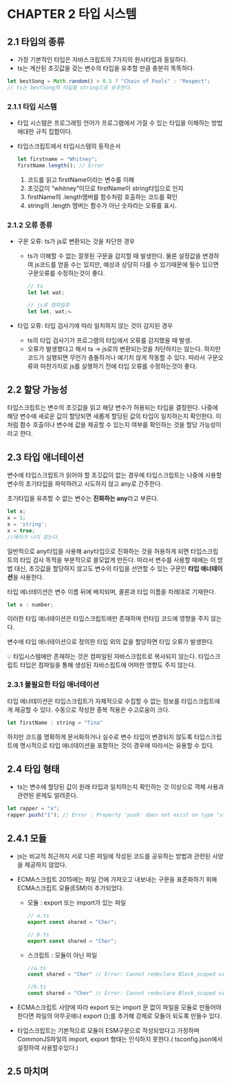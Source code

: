 # CHAPTER 2 타입 시스템

## 2.1 타입의 종류

- 가장 기본적인 타입은 자바스크립트의 7가지의 원시타입과 동일하다.
- ts는 계산된 초깃값을 갖는 변수의 타입을 유추할 만큼 충분히 똑똑하다.

```jsx
let bestSong = Math.random() > 0.5 ? "Chain of Fools" : "Respect";
// ts는 bestSong의 타입을 string으로 유추한다.
```

### 2.1.1 타입 시스템

- 타입 시스템은 프로그래밍 언어가 프로그램에서 가질 수 있는 타입을 이해하는 방법에대한 규칙 집합이다.
- 타입스크립트에서 타입시스템의 동작순서
    
    ```jsx
    let firstname = "Whitney";
    firstName.length(); // Error
    ```
    
    1. 코드를 읽고 firstName이라는 변수를 이해
    2. 초깃값이 “whitney”이므로 firstName이 string타입으로 인지
    3. firstName의 .length멤버를 함수처럼 호출하는 코드를 확인
    4. string의 .length 멤버는 함수가 아닌 숫자라는 오류를 표시.

### 2.1.2 오류 종류

- 구문 오류: ts가 js로 변환되는 것을 차단한 경우
    - ts가 이해할 수 없는 잘못된 구문을 감지할 때 발생한다. 물론 설정값을 변경하여 js코드를 얻을 수는 있지만, 예상과 상당히 다를 수 있기때문에 될수 있으면 구문오류를 수정하는것이 좋다.
        
        ```jsx
        // ts
        let let wat;
        
        // js로 컴파일후
        let let, wat;ㄴ
        ```
        
- 타입 오류: 타입 검사기에 따라 일치하지 않는 것이 감지된 경우
    - ts의 타입 검사기가 프로그램의 타입에서 오류를 감지했을 때 발생.
    - 오류가 발생했다고 해서 ts → js로의 변환되는것을 차단하지는 않는다. 하지만 코드가 실행되면 무언가 충돌하거나 예기치 않게 작동할 수 있다. 따라서 구문오류와 마찬가지로 js를 실행하기 전에 타입 오류를 수정하는것이 좋다.

## 2.2 할당 가능성
타입스크립트는 변수의 초깃값을 읽고 해당 변수가 허용되는 타입을 결정한다. 나중에 해당 변수에 새로운 값이 할당되면 새롭게 할당된 값의 타입이 일치하는지 확인한다. 이처럼 함수 호출이나 변수에 값을 제공할 수 있는지 여부를 확인하는 것을 할당 가능성이라고 한다.

## 2.3 타입 애너테이션
변수에 타입스크립트가 읽어야 할 초깃값이 없는 경우에 타입스크립트는 나중에 사용할 변수의 초기타입을 파악하려고 시도하지 않고 any로 간주한다.

초기타입을 유추할 수 없는 변수는 **진화하는 any**라고 부른다. 

```jsx
let x;
x = 1;
x = 'string';
x = true;
//에러가 나지 않는다.
```

일반적으로 any타입을 사용해 any타입으로 진화하는 것을 허용하게 되면 타입스크립트의 타입 검사 목적을 부분적으로 쓸모없게 만든다. 따라서 변수를 사용할 때에는 이 방법 대신, 초깃값을 할당하지 않고도 변수의 타입을 선언할 수 있는 구문인 **타입 애너테이션**을 사용한다. 

타입 에너테이션은 변수 이름 뒤에 배치되며, 콜론과 타입 이름을 차례대로 기재한다. 

```jsx
let x : number;
```

이러한 타입 애너테이션은 타입스크립트에만 존재하며 런타임 코드에 영향을 주지 않는다.

변수에 타입 애너테이션으로 정의한 타입 외의 값을 할당하면 타입 오류가 발생한다.

<aside>
💡 타입시스템에만 존재하는 것은 컴파일된 자바스크립트로 복사되지 않는다. 타입스크립트 타입은 컴파일을 통해 생성된 자바스립트에 어떠한 영향도 주지 않는다.

</aside>

### 2.3.1 불필요한 타입 애너테이션

타입 에너테이션은 타입스크립트가 자체적으로 수집할 수 없는 정보를 타입스크립트에게 제공할 수 있다. 수동으로 작성한 중복 적용은 수고로움이 크다. 

```jsx
let firstName : string = "Tina"
```

하지만 코드를 명확하게 문서화하거나 실수로 변수 타입이 변경되지 않도록 타입스크립트에 명시적으로 타입 애너테이션을 포함하는 것이 경우에 따라서는 유용할 수 있다.
## 2.4 타입 형태

- ts는 변수에 할당된 값이 원래 타입과 일치하는지 확인하는 것 이상으로 객체 사용과 관련된 문제도 알려준다.

```jsx
let rapper = "a";
rapper.push("1"); // Error : Property 'push' does not exist on type "string"
```

## 2.4.1 모듈

- js는 비교적 최근까지 서로 다른 파일에 작성된 코드를 공유하는 방법과 관련된 사양을 제공하지 않았다.
- ECMA스크립트 2015에는 파일 간에 가져오고 내보내는 구문을 표준화하기 위해 ECMA스크립트 모듈(ESM)이 추가되었다.
    - 모듈 : export 또는 import가 있는 파일
        
        ```jsx
        // a.ts
        export const shared = "Cher";
        ```
        
        ```jsx
        // b.ts
        export const shared = "Cher";
        ```
        
    - 스크립트 : 모듈이 아닌 파일
        
        ```jsx
        //a.ts
        const shared = "Cher" // Error: Cannot redeclare Block_scoped variable 'shared'
        ```
        
        ```jsx
        //b.ts
        const shared = "Cher" // Error: Cannot redeclare Block_scoped variable 'shared'
        ```
        
- ECMA스크립트 사양에 따라 export 또는 import 문 없이 파일을 모듈로 만들어야한다면 파일의 아무곳에나 export {};를 추가해 강제로 모듈이 되도록 만들수 있다.
- 타입스크립트는 기본적으로 모듈이 ESM구문으로 작성되었다고 가정하며 CommonJS파일의 import, export 형태는 인식하지 못한다.( tsconfig.json에서 설정하여 사용할수있다.)
## 2.5 마치며

